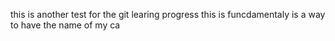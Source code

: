 this is another test for the git learing progress 
this is funcdamentaly is a way to have the name of my ca
